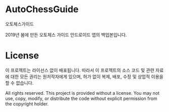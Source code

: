 # AutoChessGuide
오토체스가이드

2019년 봄에 만든 오토체스 가이드 안드로이드 앱의 백업본입니다.

# License

이 프로젝트는 라이선스 없이 배포됩니다. 따라서 이 프로젝트의 소스 코드 및 관련 자료에 대한 모든 권리는 원저작자에게 있으며, 허가 없이 복제, 배포, 수정 및 상업적 이용을 할 수 없습니다.

All rights reserved. This project is provided without a license. You may not use, copy, modify, or distribute the code without explicit permission from the copyright holder.
